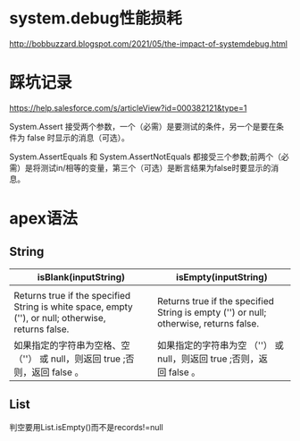 # system.debug性能损耗
http://bobbuzzard.blogspot.com/2021/05/the-impact-of-systemdebug.html
# 踩坑记录
https://help.salesforce.com/s/articleView?id=000382121&type=1

System.Assert 接受两个参数，一个（必需）是要测试的条件，另一个是要在条件为 false 时显示的消息（可选）。

System.AssertEquals 和 System.AssertNotEquals 都接受三个参数;前两个（必需）是将测试in/相等的变量，第三个（可选）是断言结果为false时要显示的消息。
# apex语法
## String
| **isBlank(inputString)**                                                                            | **isEmpty(inputString)**                                                              |
|-----------------------------------------------------------------------------------------------------|---------------------------------------------------------------------------------------|
|                                                                                                     |                                                                                       |
| Returns true if the specified String is white space, empty (''), or null; otherwise, returns false. | Returns true if the specified String is empty ('') or null; otherwise, returns false. |
| 如果指定的字符串为空格、空 （''） 或 null，则返回 true ;否则，返回 false 。                                                   | 如果指定的字符串为空 （''） 或 null，则返回 true ;否则，返回 false 。                                        |

## List
判空要用List.isEmpty()而不是records!=null 